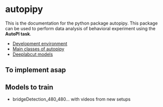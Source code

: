 # autopipy

This is the documentation for the python package autopipy. This package can be used to perform data analysis of behavioral experiment using the **AutoPI task**.


* [Development environment](develop.md)
* [Main classes of autopipy](main_classes.md)
* [Deeplabcut models](dlc_models.md)



## To implement asap


## Models to train

* bridgeDetection_480_480... with videos from new setups


